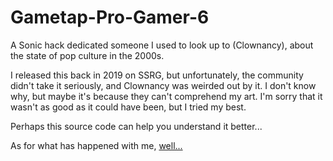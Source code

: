 # Gametap-Pro-Gamer-6
A Sonic hack dedicated someone I used to look up to (Clownancy), about the state of pop culture in the 2000s.

I released this back in 2019 on SSRG, but unfortunately, the community didn't take it seriously, and Clownancy was weirded out by it. I don't know why, but maybe it's because they can't comprehend my art. I'm sorry that it wasn't as good as it could have been, but I tried my best.

Perhaps this source code can help you understand it better...

As for what has happened with me, [well...](https://drive.google.com/file/d/1757myJZM5UnGGj7TFpvTZ9tKVrXj5IxG/view?usp=sharing)
